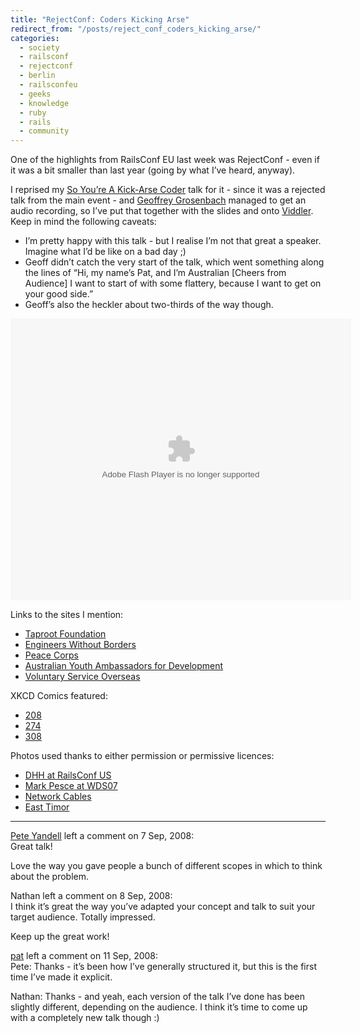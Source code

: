 ```yaml
---
title: "RejectConf: Coders Kicking Arse"
redirect_from: "/posts/reject_conf_coders_kicking_arse/"
categories:
  - society
  - railsconf
  - rejectconf
  - berlin
  - railsconfeu
  - geeks
  - knowledge
  - ruby
  - rails
  - community
---
```

One of the highlights from RailsConf EU last week was RejectConf - even
if it was a bit smaller than last year (going by what I’ve heard,
anyway).

I reprised my [So You’re A Kick-Arse
Coder](http://freelancing-gods.com/posts/so_you%27re_a_kick_arse_coder)
talk for it - since it was a rejected talk from the main event - and
[Geoffrey Grosenbach](http://topfunky.com/) managed to get an audio
recording, so I’ve put that together with the slides and onto
[Viddler](http://www.viddler.com/explore/Freelancing_god/videos/4/).
Keep in mind the following caveats:

-   I’m pretty happy with this talk - but I realise I’m not that great
    a speaker. Imagine what I’d be like on a bad day ;)
-   Geoff didn’t catch the very start of the talk, which went something
    along the lines of “Hi, my name’s Pat, and I’m Australian \[Cheers
    from Audience\] I want to start of with some flattery, because I
    want to get on your good side.”
-   Geoff’s also the heckler about two-thirds of the way though.

<p>
<object classid="clsid:D27CDB6E-AE6D-11cf-96B8-444553540000" width="545" height="451" id="viddler_6a13449d">
<param name="movie" value="http://www.viddler.com/player/6a13449d/" /><param name="allowScriptAccess" value="always" /><param name="allowFullScreen" value="true" /><embed src="http://www.viddler.com/player/6a13449d/" width="545" height="451" type="application/x-shockwave-flash" allowScriptAccess="always" allowFullScreen="true" name="viddler_6a13449d" ></embed></object></p>

Links to the sites I mention:

-   [Taproot Foundation](http://taprootfoundation.org)
-   [Engineers Without Borders](http://ewb-international.org)
-   [Peace Corps](http://peacecorps.gov)
-   [Australian Youth Ambassadors for Development](http://ayad.com.au)
-   [Voluntary Service Overseas](http://vso.org.uk)

XKCD Comics featured:

-   [208](http://xkcd.com/208)
-   [274](http://xkcd.com/274)
-   [308](http://xkcd.com/308)

Photos used thanks to either permission or permissive licences:

-   [DHH at RailsConf US](http://flickr.com/photos/x180/2539057111)
-   [Mark Pesce at
    WDS07](http://www.flickr.com/photos/scttw/1453196480/)
-   [Network Cables](http://flickr.com/photos/jerryjohn/63351372/)
-   [East Timor](http://www.flickr.com/photos/yob/1222806481/)

------------------------------------------------------------------------

<div class="comments">
<div class="comment-author">
<a href="http://notahat.com/">Pete Yandell</a> left a comment on 7 Sep,
2008:</div>

<div class="comment" markdown="1">
Great talk!

Love the way you gave people a bunch of different scopes in which to
think about the problem.

</div>
<div class="comment-author">
Nathan left a comment on 8 Sep, 2008:</div>

<div class="comment" markdown="1">
I think it’s great the way you’ve adapted your concept and talk to suit
your target audience. Totally impressed.

Keep up the great work!

</div>
<div class="comment-author">
<a href="http://freelancing-gods.com">pat</a> left a comment on 11 Sep,
2008:</div>

<div class="comment" markdown="1">
Pete: Thanks - it’s been how I’ve generally structured it, but this is
the first time I’ve made it explicit.

Nathan: Thanks - and yeah, each version of the talk I’ve done has been
slightly different, depending on the audience. I think it’s time to come
up with a completely new talk though :)

</div>
</div>

